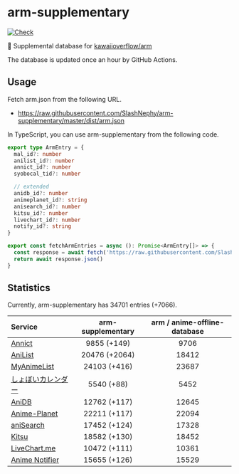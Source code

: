 # arm-supplementary

[![Check](https://github.com/SlashNephy/arm-supplementary/actions/workflows/check-node.yml/badge.svg)](https://github.com/SlashNephy/arm-supplementary/actions/workflows/check-node.yml)

💊 Supplemental database for [kawaiioverflow/arm](https://github.com/kawaiioverflow/arm)

The database is updated once an hour by GitHub Actions.

## Usage

Fetch arm.json from the following URL.

- https://raw.githubusercontent.com/SlashNephy/arm-supplementary/master/dist/arm.json

In TypeScript, you can use arm-supplementary from the following code.

```TypeScript
export type ArmEntry = {
  mal_id?: number
  anilist_id?: number
  annict_id?: number
  syobocal_tid?: number

  // extended
  anidb_id?: number
  animeplanet_id?: string
  anisearch_id?: number
  kitsu_id?: number
  livechart_id?: number
  notify_id?: string
}

export const fetchArmEntries = async (): Promise<ArmEntry[]> => {
  const response = await fetch('https://raw.githubusercontent.com/SlashNephy/arm-supplementary/master/dist/arm.json')
  return await response.json()
}
```

## Statistics

Currently, arm-supplementary has 34701 entries (+7066).

| Service                                     | arm-supplementary | arm / anime-offline-database |
| :------------------------------------------ | :---------------: | :--------------------------: |
| [Annict](https://annict.com)                |    9855 (+149)    |             9706             |
| [AniList](https://anilist.co)               |   20476 (+2064)   |            18412             |
| [MyAnimeList](https://myanimelist.net)      |   24103 (+416)    |            23687             |
| [しょぼいカレンダー](https://cal.syoboi.jp) |    5540 (+88)     |             5452             |
| [AniDB](https://anidb.net)                  |   12762 (+117)    |            12645             |
| [Anime-Planet](https://anime-planet.com)    |   22211 (+117)    |            22094             |
| [aniSearch](https://anisearch.com)          |   17452 (+124)    |            17328             |
| [Kitsu](https://kitsu.io)                   |   18582 (+130)    |            18452             |
| [LiveChart.me](https://livechart.me)        |   10472 (+111)    |            10361             |
| [Anime Notifier](https://notify.moe)        |   15655 (+126)    |            15529             |
